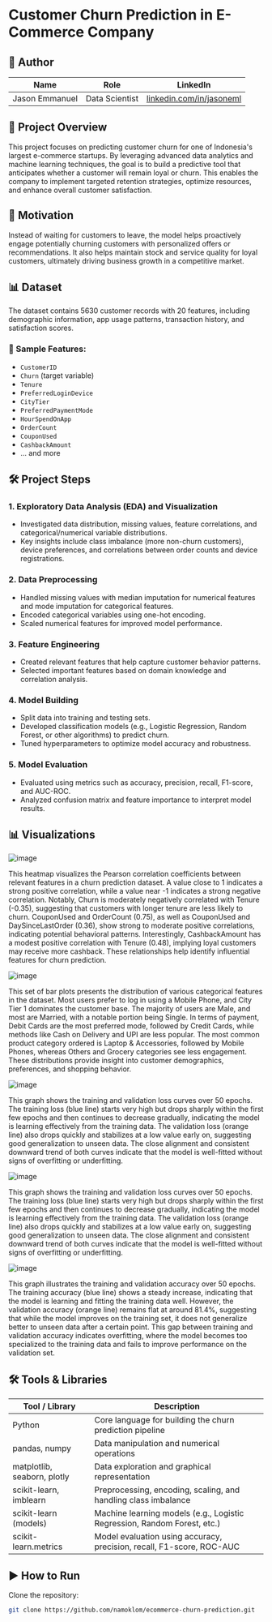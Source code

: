 # Customer Churn Prediction in E-Commerce Company

## 👤 Author

| Name            | Role              | LinkedIn                                      |
|-----------------|-------------------|-----------------------------------------------|
| Jason Emmanuel  | Data Scientist | [linkedin.com/in/jasoneml](https://www.linkedin.com/in/jasoneml/) |

## 🚀 Project Overview
This project focuses on predicting customer churn for one of Indonesia's largest e-commerce startups. By leveraging advanced data analytics and machine learning techniques, the goal is to build a predictive tool that anticipates whether a customer will remain loyal or churn. This enables the company to implement targeted retention strategies, optimize resources, and enhance overall customer satisfaction.

## 🎯 Motivation
Instead of waiting for customers to leave, the model helps proactively engage potentially churning customers with personalized offers or recommendations. It also helps maintain stock and service quality for loyal customers, ultimately driving business growth in a competitive market.

## 📊 Dataset
The dataset contains 5630 customer records with 20 features, including demographic information, app usage patterns, transaction history, and satisfaction scores.

### 📝 Sample Features:
- `CustomerID`
- `Churn` (target variable)
- `Tenure`
- `PreferredLoginDevice`
- `CityTier`
- `PreferredPaymentMode`
- `HourSpendOnApp`
- `OrderCount`
- `CouponUsed`
- `CashbackAmount`
- … and more

## 🛠️ Project Steps

### 1. Exploratory Data Analysis (EDA) and Visualization
- Investigated data distribution, missing values, feature correlations, and categorical/numerical variable distributions.
- Key insights include class imbalance (more non-churn customers), device preferences, and correlations between order counts and device registrations.

### 2. Data Preprocessing
- Handled missing values with median imputation for numerical features and mode imputation for categorical features.
- Encoded categorical variables using one-hot encoding.
- Scaled numerical features for improved model performance.

### 3. Feature Engineering
- Created relevant features that help capture customer behavior patterns.
- Selected important features based on domain knowledge and correlation analysis.

### 4. Model Building
- Split data into training and testing sets.
- Developed classification models (e.g., Logistic Regression, Random Forest, or other algorithms) to predict churn.
- Tuned hyperparameters to optimize model accuracy and robustness.

### 5. Model Evaluation
- Evaluated using metrics such as accuracy, precision, recall, F1-score, and AUC-ROC.
- Analyzed confusion matrix and feature importance to interpret model results.

## 📊 Visualizations

![image](https://github.com/user-attachments/assets/7fb1d390-8186-4dfa-8a84-1a71fa9ef274)

This heatmap visualizes the Pearson correlation coefficients between relevant features in a churn prediction dataset. A value close to 1 indicates a strong positive correlation, while a value near -1 indicates a strong negative correlation. Notably, Churn is moderately negatively correlated with Tenure (-0.35), suggesting that customers with longer tenure are less likely to churn. CouponUsed and OrderCount (0.75), as well as CouponUsed and DaySinceLastOrder (0.36), show strong to moderate positive correlations, indicating potential behavioral patterns. Interestingly, CashbackAmount has a modest positive correlation with Tenure (0.48), implying loyal customers may receive more cashback. These relationships help identify influential features for churn prediction.

![image](https://github.com/user-attachments/assets/5cbea980-da50-485f-819e-9825714a8060)

This set of bar plots presents the distribution of various categorical features in the dataset. Most users prefer to log in using a Mobile Phone, and City Tier 1 dominates the customer base. The majority of users are Male, and most are Married, with a notable portion being Single. In terms of payment, Debit Cards are the most preferred mode, followed by Credit Cards, while methods like Cash on Delivery and UPI are less popular. The most common product category ordered is Laptop & Accessories, followed by Mobile Phones, whereas Others and Grocery categories see less engagement. These distributions provide insight into customer demographics, preferences, and shopping behavior.

![image](https://github.com/user-attachments/assets/cd85d387-fe09-4fbd-9212-40efe93a3357)

This graph shows the training and validation loss curves over 50 epochs. The training loss (blue line) starts very high but drops sharply within the first few epochs and then continues to decrease gradually, indicating the model is learning effectively from the training data. The validation loss (orange line) also drops quickly and stabilizes at a low value early on, suggesting good generalization to unseen data. The close alignment and consistent downward trend of both curves indicate that the model is well-fitted without signs of overfitting or underfitting.

![image](https://github.com/user-attachments/assets/a487b6be-ee39-451f-ac17-87c6e5ce96a8)

This graph shows the training and validation loss curves over 50 epochs. The training loss (blue line) starts very high but drops sharply within the first few epochs and then continues to decrease gradually, indicating the model is learning effectively from the training data. The validation loss (orange line) also drops quickly and stabilizes at a low value early on, suggesting good generalization to unseen data. The close alignment and consistent downward trend of both curves indicate that the model is well-fitted without signs of overfitting or underfitting.

![image](https://github.com/user-attachments/assets/dc9acd7c-8279-4449-a746-0c468835f603)

This graph illustrates the training and validation accuracy over 50 epochs. The training accuracy (blue line) shows a steady increase, indicating that the model is learning and fitting the training data well. However, the validation accuracy (orange line) remains flat at around 81.4%, suggesting that while the model improves on the training set, it does not generalize better to unseen data after a certain point. This gap between training and validation accuracy indicates overfitting, where the model becomes too specialized to the training data and fails to improve performance on the validation set.

## 🛠️ Tools & Libraries

| Tool / Library               | Description                                                                 |
|-----------------------------|-----------------------------------------------------------------------------|
| Python                      | Core language for building the churn prediction pipeline                    |
| pandas, numpy               | Data manipulation and numerical operations                                  |
| matplotlib, seaborn, plotly | Data exploration and graphical representation                               |
| scikit-learn, imblearn      | Preprocessing, encoding, scaling, and handling class imbalance              |
| scikit-learn (models)       | Machine learning models (e.g., Logistic Regression, Random Forest, etc.)    |
| scikit-learn.metrics        | Model evaluation using accuracy, precision, recall, F1-score, ROC-AUC       |

## ▶️ How to Run
Clone the repository:
   ```bash
   git clone https://github.com/namoklom/ecommerce-churn-prediction.git
